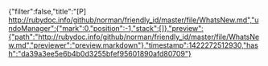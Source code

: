 {"filter":false,"title":"[P] http://rubydoc.info/github/norman/friendly_id/master/file/WhatsNew.md","undoManager":{"mark":0,"position":-1,"stack":[]},"preview":{"path":"http://rubydoc.info/github/norman/friendly_id/master/file/WhatsNew.md","previewer":"preview.markdown"},"timestamp":1422272512930,"hash":"da39a3ee5e6b4b0d3255bfef95601890afd80709"}